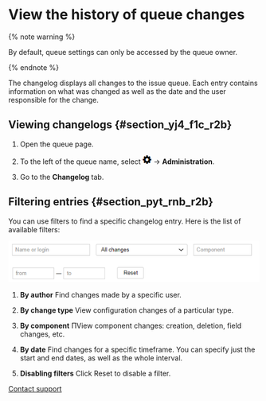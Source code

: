 # View the history of queue changes

{% note warning %}

By default, queue settings can only be accessed by the queue owner.

{% endnote %}

The changelog displays all changes to the issue queue. Each entry contains information on what was changed as well as the date and the user responsible for the change.

## Viewing changelogs {#section_yj4_f1c_r2b}

1. Open the queue page.

1. To the left of the queue name, select ![](../../_assets/tracker/icon-settings.png) → **Administration**.

1. Go to the **Changelog** tab.

## Filtering entries {#section_pyt_rnb_r2b}

You can use filters to find a specific changelog entry. Here is the list of available filters:

![image](../../_assets/tracker/queue-history.png)

1. **By author**
Find changes made by a specific user.

1. **By change type**
View configuration changes of a particular type.

1. **By component**
ПView component changes: creation, deletion, field changes, etc.

1. **By date**
Find changes for a specific timeframe. You can specify just the start and end dates, as well as the whole interval.

1. **Disabling filters**
Click Reset to disable a filter.


[Contact support](../troubleshooting.md)

